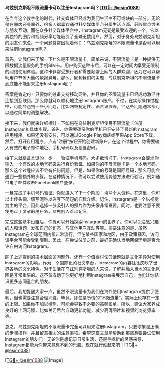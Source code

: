 **乌兹别克斯坦不限流量卡可以注册Instagram吗？[[TG💪+ @esim1088](https://t.me/s/esim1088)]**

在当今这个数字化的时代，社交媒体已经成为我们生活中不可或缺的一部分。无论是在国内还是国外，很多人都喜欢通过社交媒体平台分享生活点滴、获取信息或者与朋友互动。而在众多社交媒体平台中，Instagram无疑是最受欢迎的一个。它以其独特的图片和视频分享功能吸引了全球无数用户。然而，对于身处乌兹别克斯坦的朋友们来说，一个问题常常困扰着他们：乌兹别克斯坦的不限流量卡是否可以用来注册Instagram呢？

首先，让我们来了解一下什么是不限流量卡。简单来说，不限流量卡是一种提供无限数据流量服务的手机SIM卡。用户购买这种卡后，可以在一定时间内享受无限制的网络使用体验。这种卡非常受旅行者和需要频繁上网的人群欢迎，因为它可以帮助用户节省大量的数据费用。那么，回到我们的主题，乌兹别克斯坦的不限流量卡到底能不能用来注册Instagram呢？

答案是肯定的！只要你的设备支持移动网络，并且你的不限流量卡已经成功激活并连接到互联网，那么你就可以顺利地注册Instagram账户。不过，在实际操作过程中，可能会遇到一些小问题，比如网络稳定性、语言设置等，但这些问题通常都可以通过简单的调整解决。

接下来，我们就来详细探讨一下如何在乌兹别克斯坦使用不限流量卡注册Instagram的具体步骤。首先，你需要确保你的手机已经安装了最新的Instagram应用程序。如果还没有安装，可以通过Google Play商店或苹果App Store下载。然后，打开应用程序，点击“注册”按钮开始创建新账户。在这个过程中，你需要输入有效的电子邮件地址、手机号码以及设置密码。

接下来就是最关键的一步——验证手机号码。大多数情况下，Instagram会要求你输入一个有效的本地号码来进行身份验证。如果你的不限流量卡是一个本地号码，那么这个过程应该不会有任何问题。但是，如果你的号码是国际号码，那么可能会遇到一些额外的步骤。在这种情况下，你可以尝试使用其他方法进行验证，例如通过电子邮件或者Facebook账户登录。

一旦完成了手机号码验证，你就进入了下一个阶段：填写个人资料。在这里，你可以上传头像、填写昵称以及写下简短的自我介绍。记住，Instagram是一个以视觉为主的平台，因此选择一张吸引人的照片作为头像非常重要。同时，也要注意不要使用过于复杂的用户名，以免别人难以记住。

完成这些基本设置后，你就可以开始探索Instagram的世界了。你可以关注感兴趣的人和话题，发布自己的动态，与其他用户互动等等。需要注意的是，虽然Instagram在全球范围内都非常流行，但在某些国家和地区，由于政策原因，访问该平台可能会受到限制。因此，在尝试注册之前，最好先确认当地网络环境是否允许自由访问Instagram。

除了上述提到的技术层面的问题外，还有一个值得讨论的话题就是文化差异对使用Instagram的影响。作为一个国际化的社交平台，Instagram的内容往往反映了世界各地的文化特色。对于生活在乌兹别克斯坦的人来说，了解并融入当地的文化氛围是非常重要的。这不仅有助于你更好地利用Instagram来展示自己，也能让你结识更多志同道合的朋友。

最后，我想提醒大家一点，虽然不限流量卡为我们在海外使用Instagram提供了便利，但也需要注意合理消费。毕竟，即使是所谓的“不限流量”，实际上也存在一定的上限。如果你不加以控制，可能会导致不必要的高额账单。所以，建议大家养成良好的上网习惯，比如关闭后台自动更新功能，减少高清图片和视频的浏览频率等。

总之，乌兹别克斯坦的不限流量卡完全可以用来注册Instagram，只要你按照正确的步骤操作，并且留意相关的注意事项。希望这篇文章能帮助到那些想要尝试使用Instagram的朋友们。无论你是想记录日常生活，还是寻找新的灵感来源，Instagram都能为你带来意想不到的乐趣。现在就行动起来吧！[[TG💪+ @esim1088](https://t.me/s/esim1088)]

[[TG💪+ @esim1088](https://t.me/s/esim1088) ![Image](https://i.postimg.cc/4NQfJmqS/Snipaste-2025-05-13-00-14-12.png)]